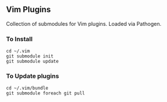 Vim Plugins
---------------

Collection of submodules for Vim plugins. Loaded via Pathogen.


### To Install

```
cd ~/.vim
git submodule init
git submodule update
```

### To Update plugins

```
cd ~/.vim/bundle
git submodule foreach git pull
```

